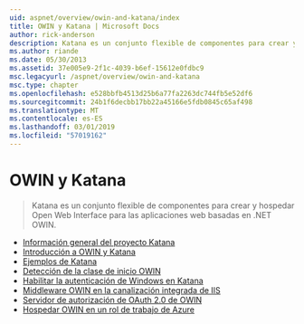 ```yaml
---
uid: aspnet/overview/owin-and-katana/index
title: OWIN y Katana | Microsoft Docs
author: rick-anderson
description: Katana es un conjunto flexible de componentes para crear y hospedar Open Web Interface para las aplicaciones web basadas en .NET OWIN.
ms.author: riande
ms.date: 05/30/2013
ms.assetid: 37e005e9-2f1c-4039-b6ef-15612e0fdbc9
msc.legacyurl: /aspnet/overview/owin-and-katana
msc.type: chapter
ms.openlocfilehash: e528bbfb4513d25b6a77fa2263dc744fb5e52df6
ms.sourcegitcommit: 24b1f6decbb17bb22a45166e5fdb0845c65af498
ms.translationtype: MT
ms.contentlocale: es-ES
ms.lasthandoff: 03/01/2019
ms.locfileid: "57019162"
---
```

<a name="owin-and-katana"></a>OWIN y Katana
====================
> Katana es un conjunto flexible de componentes para crear y hospedar Open Web Interface para las aplicaciones web basadas en .NET OWIN.


- [Información general del proyecto Katana](an-overview-of-project-katana.md)
- [Introducción a OWIN y Katana](getting-started-with-owin-and-katana.md)
- [Ejemplos de Katana](katana-samples.md)
- [Detección de la clase de inicio OWIN](owin-startup-class-detection.md)
- [Habilitar la autenticación de Windows en Katana](enabling-windows-authentication-in-katana.md)
- [Middleware OWIN en la canalización integrada de IIS](owin-middleware-in-the-iis-integrated-pipeline.md)
- [Servidor de autorización de OAuth 2.0 de OWIN](owin-oauth-20-authorization-server.md)
- [Hospedar OWIN en un rol de trabajo de Azure](host-owin-in-an-azure-worker-role.md)
